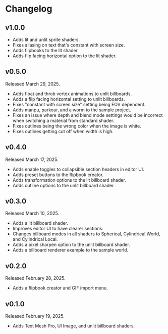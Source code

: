 # Changelog

## v1.0.0

- Adds lit and unlit sprite shaders.
- Fixes aliasing on text that's constant with screen size.
- Adds flipbooks to the lit shader.
- Adds flip facing horizontal option to the lit shader.

## v0.5.0

Released March 29, 2025.

- Adds float and throb vertex animations to unlit billboards.
- Adds a flip facing horizontal setting to unlit billboards.
- Fixes "constant with screen size" setting being FOV dependent.
- Adds manpu, parkour, and a worm to the sample project.
- Fixes an issue where depth and blend mode settings would be incorrect when switching a material from standard shader.
- Fixes outlines being the wrong color when the image is white.
- Fixes outlines getting cut off when width is high.

## v0.4.0

Released March 17, 2025.

- Adds enable toggles to collapsible section headers in editor UI.
- Adds preset buttons to the flipbook creator.
- Adds transformation options to the lit billboard shader.
- Adds outline options to the unlit billboard shader.

## v0.3.0

Released March 10, 2025.

- Adds a lit billboard shader.
- Improves editor UI to have clearer sections.
- Changes billboard modes in all shaders to Spherical, Cylindrical World, and Cylindrical Local.
- Adds a pixel sharpen option to the unlit billboard shader.
- Adds a billboard renderer example to the sample world.

## v0.2.0

Released February 28, 2025.

- Adds a flipbook creator and GIF import menu.

## v0.1.0

Released February 19, 2025.

- Adds Text Mesh Pro, UI Image, and unlit billboard shaders.
